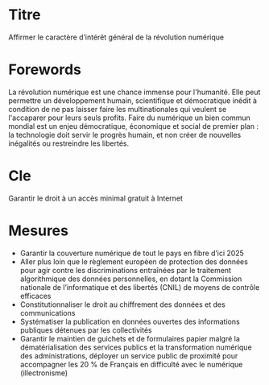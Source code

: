 # Titre
Affirmer le caractère d’intérêt général de la révolution numérique

# Forewords
La révolution numérique est une chance immense pour l'humanité. Elle peut permettre un développement humain, scientifique et démocratique inédit à condition de ne pas laisser faire les multinationales qui veulent se l'accaparer pour leurs seuls profits. Faire du numérique un bien commun mondial est un enjeu démocratique, économique et social de premier plan : la technologie doit servir le progrès humain, et non créer de nouvelles inégalités ou restreindre les libertés.

# Cle
Garantir le droit à un accès minimal gratuit à Internet

# Mesures
* Garantir la couverture numérique de tout le pays en fibre d’ici 2025
* Aller plus loin que le règlement européen de protection des données pour agir contre les discriminations entraînées par le traitement algorithmique des données personnelles, en dotant la Commission nationale de l’informatique et des libertés (CNIL) de moyens de contrôle efficaces
* Constitutionnaliser le droit au chiffrement des données et des communications
* Systématiser la publication en données ouvertes des informations publiques détenues par les collectivités
* Garantir le maintien de guichets et de formulaires papier malgré la dématérialisation des services publics et la transformation numérique des administrations, déployer un service public de proximité pour accompagner les 20 % de Français en difficulté avec le numérique (illectronisme)

